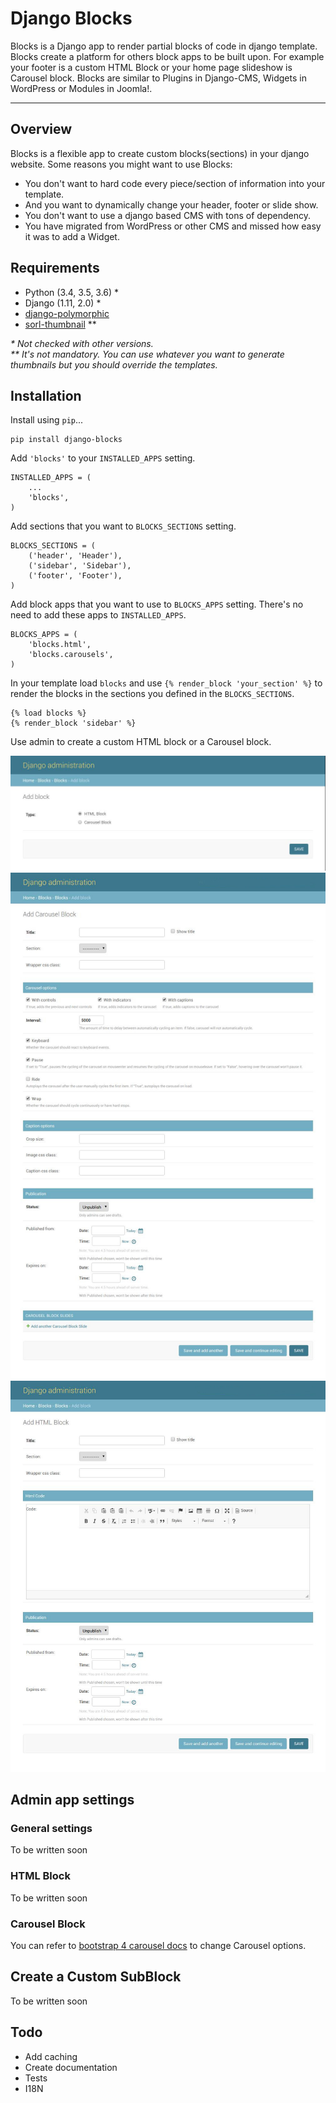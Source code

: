 # Django Blocks
Blocks is a Django app to render partial blocks of code in django template.
Blocks create a platform for others block apps to be built upon. For example
your footer is a custom HTML Block or your home page slideshow is Carousel block.
Blocks are similar to Plugins in Django-CMS, Widgets in WordPress or Modules in Joomla!.

---

## Overview

Blocks is a flexible app to create custom blocks(sections) in your django website.
Some reasons you might want to use Blocks:

* You don't want to hard code every piece/section of information into your template.
* And you want to dynamically change your header, footer or slide show.
* You don't want to use a django based CMS with tons of dependency.
* You have migrated from WordPress or other CMS and missed how easy it was to add a Widget.

## Requirements
* Python (3.4, 3.5, 3.6) *
* Django (1.11, 2.0) *
* [django-polymorphic][polymorphic-url]
* [sorl-thumbnail][sorl-thumbnail-url] **

_\* Not checked with other versions._  
_\*\* It's not mandatory. You can use whatever you want to generate thumbnails but you should 
override the templates._

## Installation
Install using `pip`...

    pip install django-blocks

Add `'blocks'` to your `INSTALLED_APPS` setting.

    INSTALLED_APPS = (
        ...
        'blocks',
    )

Add sections that you want to `BLOCKS_SECTIONS` setting.

    BLOCKS_SECTIONS = (
        ('header', 'Header'),
        ('sidebar', 'Sidebar'),
        ('footer', 'Footer'),
    )

Add block apps that you want to use to `BLOCKS_APPS` setting. 
There's no need to add these apps to `INSTALLED_APPS`. 

    BLOCKS_APPS = (
        'blocks.html',
        'blocks.carousels',
    )

In your template load `blocks` and use `{% render_block 'your_section' %}` to
render the blocks in the sections you defined in the `BLOCKS_SECTIONS`.

    {% load blocks %}
    {% render_block 'sidebar' %}

Use admin to create a custom HTML block or a Carousel block.

![Django blocks: add Block][add-block-img]
![Django blocks: add Carousel block][add-carousel-block-img]
![Django blocks: add HTML block][add-html-block-img]

## Admin app settings
### General settings
To be written soon

### HTML Block
To be written soon

### Carousel Block
You can refer to [bootstrap 4 carousel docs][bootstrap-carousel-docs-url] to change Carousel options.

## Create a Custom SubBlock
To be written soon

## Todo
* Add caching
* Create documentation
* Tests
* I18N

[add-block-img]: https://raw.githubusercontent.com/eneepo/django-blocks/master/docs/img/screenshots/django-admin--add-block.jpg
[add-carousel-block-img]: https://raw.githubusercontent.com/eneepo/django-blocks/master/docs/img/screenshots/django-admin--add-carousel-block.jpg
[add-html-block-img]: https://raw.githubusercontent.com/eneepo/django-blocks/master/docs/img/screenshots/django-admin--add-html-block.jpg

[polymorphic-url]: https://github.com/django-polymorphic/django-polymorphic
[sorl-thumbnail-url]: https://github.com/jazzband/sorl-thumbnail
[bootstrap-carousel-docs-url]: https://getbootstrap.com/docs/4.0/components/carousel/#options
